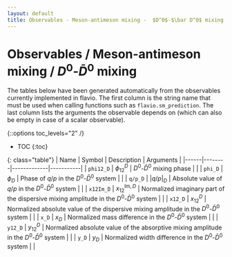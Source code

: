 ```yaml
---
layout: default
title: Observables - Meson-antimeson mixing -  $D^0$-$\bar D^0$ mixing
---
```


# Observables / Meson-antimeson mixing /  $D^0$-$\bar D^0$ mixing



The tables below have been generated automatically from the observables currently
implemented in flavio. The first column is the string name that must  be used
when calling functions such as `flavio.sm_prediction`. The last column lists
the arguments the observable depends on (which can also be empty in case of
a scalar observable).



{::options toc_levels="2" /}

* TOC
{:toc}

{: class="table"}
| Name | Symbol | Description | Arguments |
|------|--------|-------------|-----------|
| `phi12_D` | $\phi_{12}^D$ | $D^0$-$\bar D^0$ mixing phase |  |
| `phi_D` | $\phi_D$ | Phase of $q/p$ in the $D^0$-$\bar D^0$ system |  |
| `q/p_D` | $|q/p|_D$ | Absolute value of $q/p$ in the $D^0$-$\bar D^0$ system |  |
| `x12Im_D` | $x_{12}^{\text{Im},D}$ | Normalized imaginary part of the dispersive mixing amplitude in the $D^0$-$\bar D^0$ system |  |
| `x12_D` | $x_{12}^D$ | Normalized absolute value of the dispersive mixing amplitude in the $D^0$-$\bar D^0$ system |  |
| `x_D` | $x_D$ | Normalized mass difference in the $D^0$-$\bar D^0$ system |  |
| `y12_D` | $y_{12}^D$ | Normalized absolute value of the absorptive mixing amplitude in the $D^0$-$\bar D^0$ system |  |
| `y_D` | $y_D$ | Normalized width difference in the $D^0$-$\bar D^0$ system |  |


